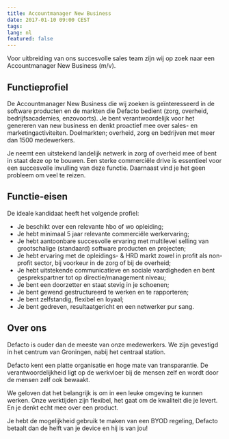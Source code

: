 ```yaml
---
title: Accountmanager New Business
date: 2017-01-10 09:00 CEST
tags:
lang: nl
featured: false
---
```


Voor uitbreiding van ons succesvolle sales team zijn wij op zoek naar een Accountmanager New Business (m/v).

## Functieprofiel

De Accountmanager New Business die wij zoeken is geïnteresseerd in de software producten en de markten die Defacto bedient (zorg, overheid, bedrijfsacademies, enzovoorts). Je bent verantwoordelijk voor het genereren van new business en denkt proactief mee over sales- en marketingactiviteiten. Doelmarkten; overheid, zorg en bedrijven met meer dan 1500 medewerkers.

Je neemt een uitstekend landelijk netwerk in zorg of overheid mee of bent in staat deze op te bouwen. Een sterke commerciële drive is essentieel voor een succesvolle invulling van deze functie. Daarnaast vind je het geen probleem om veel te reizen.

## Functie-eisen

De ideale kandidaat heeft het volgende profiel:

- Je beschikt over een relevante hbo of wo opleiding;
- Je hebt minimaal 5 jaar relevante commerciële werkervaring;
- Je hebt aantoonbare succesvolle ervaring met multilevel selling van grootschalige (standaard) software producten en projecten;
- Je hebt ervaring met de opleidings- & HRD markt zowel in profit als non-profit sector, bij voorkeur in de zorg of bij de overheid;
- Je hebt uitstekende communicatieve en sociale vaardigheden en bent gesprekspartner tot op directie/management niveau;
- Je bent een doorzetter en staat stevig in je schoenen;
- Je bent gewend gestructureerd te werken en te rapporteren;
- Je bent zelfstandig, flexibel en loyaal;
- Je bent gedreven, resultaatgericht en een netwerker pur sang.

## Over ons
Defacto is ouder dan de meeste van onze medewerkers. We zijn gevestigd in het centrum van Groningen, nabij het centraal station.

Defacto kent een platte organisatie en hoge mate van transparantie. De verantwoordelijkheid ligt op de werkvloer bij de mensen zelf en wordt door de mensen zelf ook bewaakt.

We geloven dat het belangrijk is om in een leuke omgeving te kunnen werken. Onze werktijden zijn flexibel, het gaat om de kwaliteit die je levert. En je denkt echt mee over een product.

Je hebt de mogelijkheid gebruik te maken van een BYOD regeling, Defacto betaalt dan de helft van je device en hij is van jou!
